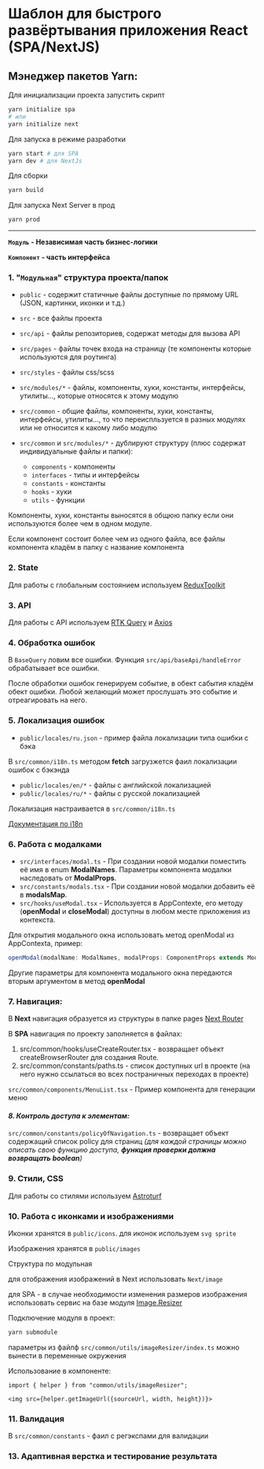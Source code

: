 # Шаблон для быстрого развёртывания приложения React (SPA/NextJS)
## **Мэнеджер пакетов Yarn:**
Для инициализации проекта запустить скрипт 
```bash
yarn initialize spa
# или
yarn initialize next
```

Для запуска в режиме разработки
```bash
yarn start # для SPA
yarn dev # для NextJs
```

Для сборки
```bash
yarn build
```

Для запуска Next Server в прод
```bash
yarn prod
```

---

 **`Модуль` - Независимая часть бизнес-логики**

 **`Компонент` - часть интерфейса**

### 1. **"`Модульная`" структура проекта/папок**

  - `public` - содержит статичные файлы доступные по прямому URL (JSON, картинки, иконки и т.д.)

  - `src` - все файлы проекта
  
  - `src/api` - файлы репозиториев, содержат методы для вызова API

  - `src/pages` - файлы точек входа на страницу (те компоненты которые используются для роутинга)

  - `src/styles` - файлы css/scss

  - `src/modules/*` - файлы, компоненты, хуки, константы, интерфейсы, утилиты..., которые относятся к этому модулю

  - `src/common` - общие файлы, компоненты, хуки, константы, интерфейсы, утилиты..., то что переиспльзуется в разных модулях или не относится к какому либо модулю

  - `src/common` и `src/modules/*` - дублируют структуру (плюс содержат индивидуальные файлы и папки):
    - `components` - компоненты
    - `interfaces` - типы и интерфейсы
    - `constants` - константы
    - `hooks` - хуки
    - `utils` - функции

Компоненты, хуки, константы выносятся в общюю папку если они используются более чем в одном модуле.

Если компонент состоит более чем из одного файла, все файлы компонента кладём в папку с название компонента

### **2. State**
Для работы с глобальным состоянием используем [ReduxToolkit](https://redux-toolkit.js.org/)

### **3. API**
Для работы с API используем 
[RTK Query](https://redux-toolkit.js.org/rtk-query/overview) и 
[Axios](https://axios-http.com/docs/intro)

### **4. Обработка ошибок**
В `BaseQuery` ловим все ошибки. Функция `src/api/baseApi/handleError` обрабатывает все ошибки. 

После обработки ошибок генерируем событие, в обект сабытия кладём обект ошибки. Любой желающий может прослушать это событие и отреагировать на него.

### **5. Локализация ошибок**

  - `public/locales/ru.json` - пример файла локализации типа ошибки с бэка

  В `src/common/i18n.ts` методом **fetch** загрузжется фаил локализации ошибок с бэкэнда

  - `public/locales/en/*` - файлы с английской локализацией
  - `public/locales/ru/*` - файлы с русской локализацией

  Локализация настраивается в `src/common/i18n.ts`

  [Документация по i18n](https://react.i18next.com/)

### **6. Работа с модалками**

  - `src/interfaces/modal.ts` - При создании новой модалки поместить её имя в enum **ModalNames**. Параметры компонента модалки наследовать от **ModalProps**.
  - `src/constants/modals.tsx` - При создании новой модалки добавить её в **modalsMap**.
  - `src/hooks/useModal.tsx` - Используется в AppContexte, его методу (**openModal** и **closeModal**) доступны в любом месте приложения из контекста.

Для открытия модального окна использовать метод openModal из AppContexta, пример:

```JavaScript
openModal(modalName: ModalNames, modalProps: ComponentProps extends ModalProps)
```
Другие параметры для компонента модального окна передаются вторым аргументом в метод **openModal**

### **7. Навигация:**

В **Next** навигация образуется из структуры в папке pages [Next Router](https://nextjs.org/docs/routing/introduction)

В **SPA** навигация по проекту заполняется в файлах:

1) src/common/hooks/useCreateRouter.tsx - возвращает объект createBrowserRouter для создания Route.
2) src/common/constants/paths.ts - список доступных url в проекте (на него нужно ссылаться во всех постраничных переходах в проекте)

`src/common/components/MenuList.tsx` - Пример компонента для генерации меню

#### ***8. Контроль доступа к элементам:***
`src/common/constants/policyOfNavigation.ts` - возвращает объект содержащий список policy для страниц *(для каждой страницы можно описать свою функцию доступа, ***функция проверки должна возвращать boolean***)*

### **9. Стили, CSS** 
Для работы со стилями используем [Astroturf](https://4catalyzer.github.io/astroturf/introduction/)
### **10. Работа с иконками и изображениями**
Иконки хранятся в `public/icons`. для иконок используем `svg sprite`

Изображения хранятся в `public/images`

Структура по модульная

для отображения изображений в Next использовать `Next/image`

для SPA - в случае необходимости изменения размеров изображения использовать сервис на базе модуля [Image.Resizer](http://git.dextechnology.com/Frontend/modules/image.resizer)

Подключение модуля в проект:
```bash
yarn submodule 
```
параметры из файлф `src/common/utils/imageResizer/index.ts` можно вынести в переменные окружения

Использование в компоненте:

```
import { helper } from "common/utils/imageResizer";

<img src={helper.getImageUrl({sourceUrl, width, height})}>
```
### **11. Валидация**

В `src/common/constants` - фаил с регэкспами для валидации

### **13. Адаптивная верстка и тестирование результата**